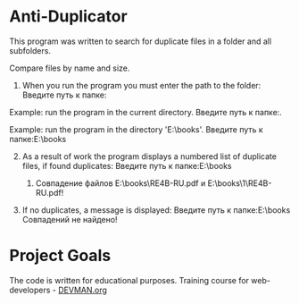 # Anti-Duplicator

This program was written to search for duplicate files in a folder and all subfolders.

Compare files by name and size.

1. When you run the program you must enter the path to the folder: 
	Введите путь к папке:

Example: 
run the program in the current directory.
	Введите путь к папке:.

Example: 
run the program in the directory 'E:\books'.
	Введите путь к папке:E:\books 

2. As a result of work the program displays a numbered list of duplicate files, if found duplicates: 
	Введите путь к папке:E:\books
	1. Совпадение файлов E:\books\RE4B-RU.pdf и E:\books\1\RE4B-RU.pdf!

3. If no duplicates, a message is displayed:
	Введите путь к папке:E:\books
	Совпадений не найдено!

# Project Goals

The code is written for educational purposes. Training course for web-developers - [DEVMAN.org](https://devman.org)
